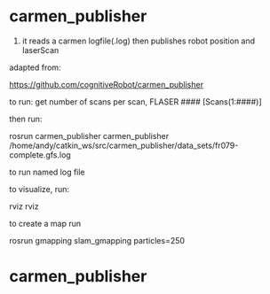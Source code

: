 carmen_publisher
================
1. it reads a carmen logfile(.log) then publishes robot position and laserScan

adapted from:

https://github.com/cognitiveRobot/carmen_publisher

to run: get number of scans per scan, FLASER #### [Scans(1:####)]

then run: 

rosrun carmen_publisher carmen_publisher /home/andy/catkin_ws/src/carmen_publisher/data_sets/fr079-complete.gfs.log 

to run named log file

to visualize, run:

rviz rviz

to create a map run

rosrun gmapping slam_gmapping particles=250


# carmen_publisher
